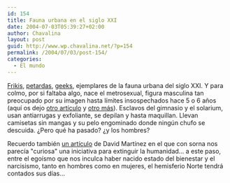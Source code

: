 ```yaml
---
id: 154
title: Fauna urbana en el siglo XXI
date: 2004-07-03T05:39:27+02:00
author: Chavalina
layout: post
guid: http://www.wp.chavalina.net/?p=154
permalink: /2004/07/03/post-154/
categories:
  - El mundo
---
```

<a href="http://pobladores.lycos.es/channels/deportes/Community_chou/area/11" target="_blank">Frikis</a>, <a href="http://pobladores.lycos.es/channels/cine/Hotel_Glamour_/area/11/subarea/21" target="_blank">petardas</a>, <a href="http://www.beigerecords.com/cory/pizza_party/" target="_blank">geeks</a>, ejemplares de la fauna urbana del siglo XXI. Y para colmo, por si faltaba algo, nace el <span class="titulo">metrosexual</span>, figura masculina tan preocupado por su imagen hasta l&iacute;mites insospechados hace 5 o 6 a&ntilde;os (aqu&iacute; os dejo <a href="http://www.trovadores.org/salvaje/archives/000152.html" target="_blank">otro art&iacute;culo</a> y <a href="http://www.ecuaderno.com/archives/000296.php" target="_blank">otro m&aacute;s</a>). Esclavos del gimnasio y el solarium, usan antiarrugas y exfoliante, se depilan y hasta maquillan. Llevan camisetas sin mangas y su pelo engominado donde ning&uacute;n chufo se descuida. &iquest;Pero qu&eacute; ha pasado? &iquest;y los <span class="alguien">hombres</span>? 

Recuerdo tambi&eacute;n <a href="http://dmnet.bitacoras.com/index.php?id=2637" target="_blank">un art&iacute;culo</a> de David Mart&iacute;nez en el que con sorna nos parec&iacute;a "curiosa" una iniciativa para extinguir la humanidad&#8230; a este paso, entre el ego&iacute;smo que nos inculca haber nacido estado del bienestar y el narcisismo, tanto en hombres como en mujeres, el hemisferio Norte tendr&aacute; contados sus d&iacute;as&#8230;